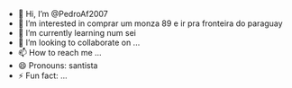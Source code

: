 - 👋 Hi, I’m @PedroAf2007
- 👀 I’m interested in comprar um monza 89 e ir pra fronteira do paraguay
- 🌱 I’m currently learning num sei
- 💞️ I’m looking to collaborate on ...
- 📫 How to reach me ...
- 😄 Pronouns: santista
- ⚡ Fun fact: ...

<!---
PedroAf2007/PedroAf2007 is a ✨ special ✨ repository because its `README.md` (this file) appears on your GitHub profile.
You can click the Preview link to take a look at your changes.
--->
